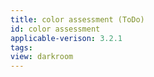 ```yaml
---
title: color assessment (ToDo)
id: color assessment
applicable-verison: 3.2.1
tags: 
view: darkroom
---
```


